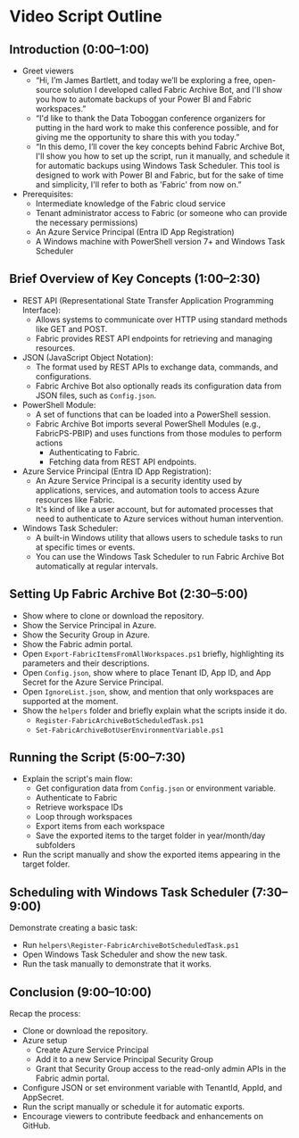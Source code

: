 # Video Script Outline

## Introduction (0:00–1:00)

- Greet viewers
  - “Hi, I’m James Bartlett, and today we’ll be exploring a free, open-source solution I developed called Fabric Archive Bot, and I'll show you how to automate backups of your Power BI and Fabric workspaces.”
  - “I'd like to thank the Data Toboggan conference organizers for putting in the hard work to make this conference possible, and for giving me the opportunity to share this with you today.”
  - “In this demo, I’ll cover the key concepts behind Fabric Archive Bot, I'll show you how to set up the script, run it manually, and schedule it for automatic backups using Windows Task Scheduler. This tool is designed to work with Power BI and Fabric, but for the sake of time and simplicity, I'll refer to both as 'Fabric' from now on.”
- Prerequisites: 
  - Intermediate knowledge of the Fabric cloud service
  - Tenant administrator access to Fabric (or someone who can provide the necessary permissions)
  - An Azure Service Principal (Entra ID App Registration)
  - A Windows machine with PowerShell version 7+ and Windows Task Scheduler

## Brief Overview of Key Concepts (1:00–2:30)

- REST API (Representational State Transfer Application Programming Interface):
  - Allows systems to communicate over HTTP using standard methods like GET and POST.
  - Fabric provides REST API endpoints for retrieving and managing resources.
- JSON (JavaScript Object Notation):
  - The format used by REST APIs to exchange data, commands, and configurations.
  - Fabric Archive Bot also optionally reads its configuration data from JSON files, such as `Config.json`.
- PowerShell Module:
  - A set of functions that can be loaded into a PowerShell session.
  - Fabric Archive Bot imports several PowerShell Modules (e.g., FabricPS-PBIP) and uses functions from those modules to perform actions
    - Authenticating to Fabric.
    - Fetching data from REST API endpoints.
- Azure Service Principal (Entra ID App Registration):
  - An Azure Service Principal is a security identity used by applications, services, and automation tools to access Azure resources like Fabric.
  - It's kind of like a user account, but for automated processes that need to authenticate to Azure services without human intervention.
- Windows Task Scheduler:
  - A built-in Windows utility that allows users to schedule tasks to run at specific times or events.
  - You can use the Windows Task Scheduler to run Fabric Archive Bot automatically at regular intervals.

## Setting Up Fabric Archive Bot (2:30–5:00)

- Show where to clone or download the repository.
- Show the Service Principal in Azure.
- Show the Security Group in Azure.
- Show the Fabric admin portal.
- Open `Export-FabricItemsFromAllWorkspaces.ps1` briefly, highlighting its parameters and their descriptions.
- Open `Config.json`, show where to place Tenant ID, App ID, and App Secret for the Azure Service Principal.
- Open `IgnoreList.json`, show, and mention that only workspaces are supported at the moment.
- Show the `helpers` folder and briefly explain what the scripts inside it do.
  - `Register-FabricArchiveBotScheduledTask.ps1`
  - `Set-FabricArchiveBotUserEnvironmentVariable.ps1`

## Running the Script (5:00–7:30)

- Explain the script's main flow:
  - Get configuration data from `Config.json` or environment variable.
  - Authenticate to Fabric
  - Retrieve workspace IDs
  - Loop through workspaces
  - Export items from each workspace
  - Save the exported items to the target folder in year/month/day subfolders
- Run the script manually and show the exported items appearing in the target folder.

## Scheduling with Windows Task Scheduler (7:30–9:00)

Demonstrate creating a basic task:
- Run `helpers\Register-FabricArchiveBotScheduledTask.ps1`
- Open Windows Task Scheduler and show the new task.
- Run the task manually to demonstrate that it works.

## Conclusion (9:00–10:00)

Recap the process:
- Clone or download the repository.
- Azure setup
  - Create Azure Service Principal
  - Add it to a new Service Principal Security Group
  - Grant that Security Group access to the read-only admin APIs in the Fabric admin portal.
- Configure JSON or set environment variable with TenantId, AppId, and AppSecret.
- Run the script manually or schedule it for automatic exports.
- Encourage viewers to contribute feedback and enhancements on GitHub.